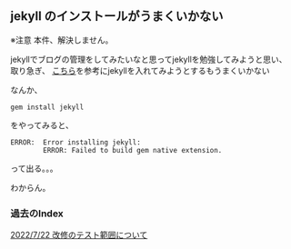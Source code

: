 ## jekyll のインストールがうまくいかない


※注意 本件、解決しません。

jekyllでブログの管理をしてみたいなと思ってjekyllを勉強してみようと思い、
取り急ぎ、
[こちら](https://howpon.com/9443)を参考にjekyllを入れてみようとするもうまくいかない

なんか、
```
gem install jekyll
```
をやってみると、

```
ERROR:  Error installing jekyll:
        ERROR: Failed to build gem native extension.
```
って出る。。。

わからん。



### 過去のIndex

[2022/7/22 改修のテスト範囲について](20220722/index.md)